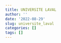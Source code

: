 ```yaml
---
title: UNIVERSITE LAVAL
author: ''
date: '2022-08-29'
slug: universite_laval
categories: []
tags: []
---
```

